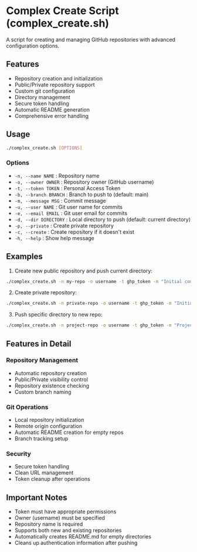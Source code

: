 # Complex Create Script (complex_create.sh)

A script for creating and managing GitHub repositories with advanced configuration options.

## Features

- Repository creation and initialization
- Public/Private repository support
- Custom git configuration
- Directory management
- Secure token handling
- Automatic README generation
- Comprehensive error handling

## Usage

```bash
./complex_create.sh [OPTIONS]
```

### Options

- `-n, --name NAME` : Repository name
- `-o, --owner OWNER` : Repository owner (GitHub username)
- `-t, --token TOKEN` : Personal Access Token
- `-b, --branch BRANCH` : Branch to push to (default: main)
- `-m, --message MSG` : Commit message
- `-u, --user NAME` : Git user name for commits
- `-e, --email EMAIL` : Git user email for commits
- `-d, --dir DIRECTORY` : Local directory to push (default: current directory)
- `-p, --private` : Create private repository
- `-c, --create` : Create repository if it doesn't exist
- `-h, --help` : Show help message

## Examples

1. Create new public repository and push current directory:
```bash
./complex_create.sh -n my-repo -o username -t ghp_token -m "Initial commit" -u "John Doe" -e "john@example.com" -c
```

2. Create private repository:
```bash
./complex_create.sh -n private-repo -o username -t ghp_token -m "Initial commit" -u "John Doe" -e "john@example.com" -c -p
```

3. Push specific directory to new repo:
```bash
./complex_create.sh -n project-repo -o username -t ghp_token -m "Project files" -d ./my-project -c
```

## Features in Detail

### Repository Management
- Automatic repository creation
- Public/Private visibility control
- Repository existence checking
- Custom branch naming

### Git Operations
- Local repository initialization
- Remote origin configuration
- Automatic README creation for empty repos
- Branch tracking setup

### Security
- Secure token handling
- Clean URL management
- Token cleanup after operations

## Important Notes

- Token must have appropriate permissions
- Owner (username) must be specified
- Repository name is required
- Supports both new and existing repositories
- Automatically creates README.md for empty directories
- Cleans up authentication information after pushing

